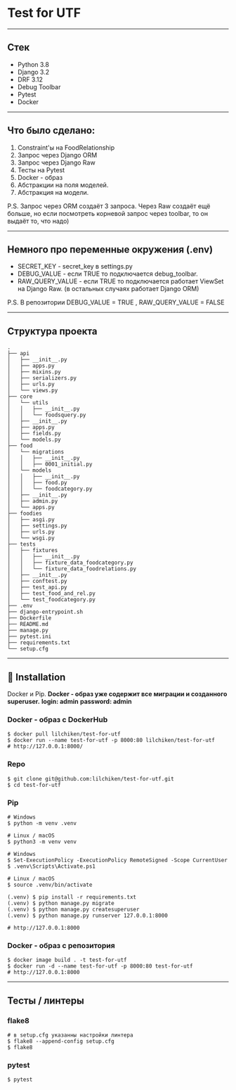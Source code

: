 # Test for UTF

----

## Стек

- Python 3.8
- Django 3.2
- DRF 3.12
- Debug Toolbar
- Pytest
- Docker

----

## Что было сделано:

1. Constraint'ы на FoodRelationship
2. Запрос через Django ORM
3. Запрос через Django Raw
4. Тесты на Pytest
5. Docker - образ
6. Абстракции на поля моделей.
7. Абстракция на модели.

P.S. Запрос через ORM создаёт 3 запроса. Через Raw создаёт ещё больше, но если посмотреть корневой запрос через toolbar, то он выдаёт то, что надо)

----

## Немного про переменные окружения (.env)

 - SECRET_KEY - secret_key в settings.py
 - DEBUG_VALUE - если TRUE то подключается debug_toolbar.
 - RAW_QUERY_VALUE - если TRUE то подключается работает ViewSet на Django Raw. (в остальных случаях работает Django ORM)

P.S. В репозитории DEBUG_VALUE = TRUE , RAW_QUERY_VALUE = FALSE

----

## Структура проекта
```
.
├── api
│   ├── __init__.py
│   ├── apps.py
│   ├── mixins.py
│   ├── serializers.py
│   ├── urls.py
│   └── views.py
├── core
│   └── utils
│   │   ├── __init__.py
│   │   └── foodsquery.py
│   ├── __init__.py
│   ├── apps.py
│   ├── fields.py
│   └── models.py
├── food
│   └── migrations
│   │   ├── __init__.py
│   │   ├── 0001_initial.py
│   └── models
│   │   ├── __init__.py
│   │   ├── food.py
│   │   └── foodcategory.py
│   ├── __init__.py
│   ├── admin.py
│   └── apps.py
├── foodies
│   ├── asgi.py
│   ├── settings.py
│   ├── urls.py
│   └── wsgi.py
├── tests
│   ├── fixtures
│   │   ├── __init__.py
│   │   ├── fixture_data_foodcategory.py
│   │   └── fixture_data_foodrelations.py
│   ├── __init__.py
│   ├── conftest.py
│   ├── test_api.py
│   ├── test_food_and_rel.py
│   └── test_foodcategory.py
├── .env
├── django-entrypoint.sh
├── Dockerfile
├── README.md
├── manage.py
├── pytest.ini
├── requirements.txt
└── setup.cfg
```

----

## 📖 Installation
Docker и Pip.
**Docker - образ уже содержит все миграции и созданного superuser.**
**login: admin**
**password: admin**

### Docker - образ с DockerHub

```
$ docker pull lilchiken/test-for-utf
$ docker run --name test-for-utf -p 8000:80 lilchiken/test-for-utf
# http://127.0.0.1:8000/
```

### Repo

```
$ git clone git@github.com:lilchiken/test-for-utf.git
$ cd test-for-utf
```

### Pip

```
# Windows
$ python -m venv .venv

# Linux / macOS
$ python3 -m venv venv

# Windows
$ Set-ExecutionPolicy -ExecutionPolicy RemoteSigned -Scope CurrentUser
$ .venv\Scripts\Activate.ps1

# Linux / macOS
$ source .venv/bin/activate

(.venv) $ pip install -r requirements.txt
(.venv) $ python manage.py migrate
(.venv) $ python manage.py createsuperuser
(.venv) $ python manage.py runserver 127.0.0.1:8000

# http://127.0.0.1:8000
```


### Docker - образ с репозитория

```
$ docker image build . -t test-for-utf
$ docker run -d --name test-for-utf -p 8000:80 test-for-utf
# http://127.0.0.1:8000
```

----

## Тесты / линтеры

### flake8
```
# в setup.cfg указанны настройки линтера
$ flake8 --append-config setup.cfg
$ flake8
```

### pytest
```
$ pytest
```
